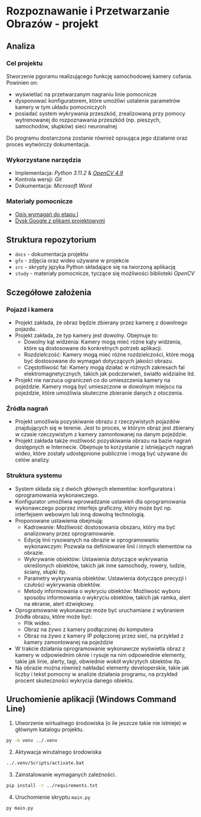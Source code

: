 # Rozpoznawanie i Przetwarzanie Obrazów - projekt

## Analiza

### Cel projektu
Stworzenie pgoramu realizującego funkcję samochodowej kamery cofania. Powinien on:
* wyświetlać na przetwarzanym nagraniu linie pomocnicze
* dysponować konfiguratorem, które umożliwi ustalenie parametrów kamery w tym układu pomocniczych
*  posiadać system wykrywania przeszkód, zrealizowaną przy pomocy wytrenowanej do rozpoznawania przeszkód (np. pieszych, samochodów, słupków) sieci neuronalnej

Do programu dostarczona zostanie również opisująca jego działanie oraz proces wytwórczy dokumentacja.

### Wykorzystane narzędzia
* Implementacja: *Python 3.11.2* & [*OpenCV 4.9*](https://opencv.org/)
* Kontrola wersji: *Git*
* Dokumentacja: *Microsoft Word*

### Materiały pomocnicze
* [Opis wymagań do etapu I](https://docs.google.com/document/d/1exun0MFuKCyoVetX0CCEUEVgM0_71UcGUWTj3PsSVzM/edit)
* [Dysk Google z plikami projektowymi](https://drive.google.com/drive/folders/1cslorDIcwKper_Hi5o5X1zpR4aH1MYiq)

## Struktura repozytorium
* `docs` - dokumentacja projektu
* `gfx` - zdjęcia oraz wideo używane w projekcie
* `src` - skrypty języka Python składające się na tworzoną aplikację
* `study` - materiały pomocnicze, tyczące się możliwości biblioteki *OpenCV*

## Sczegółowe założenia

### Pojazd i kamera
* Projekt zakłada, że obraz będzie zbierany przez kamerę z dowolnego pojazdu.
* Projekt zakłada, że typ kamery jest dowolny. Obejmuje to:
  *  Dowolny kąt widzenia: Kamery mogą mieć różne kąty widzenia, które są dostosowane do konkretnych potrzeb aplikacji.
  *  Rozdzielczość: Kamery mogą mieć różne rozdzielczości, które mogą być dostosowane do wymagań dotyczących jakości obrazu.
  *  Częstotliwość fal: Kamery mogą działać w różnych zakresach fal elektromagnetycznych, takich jak podczerwień, światło widzialne itd.
* Projekt nie narzuca ograniczeń co do umieszczenia kamery na pojeździe. Kamery mogą być umieszczone w dowolnym miejscu na pojeździe, które umożliwia skuteczne zbieranie danych z otoczenia.

### Źródła nagrań
* Projekt umożliwia pozyskiwanie obrazu z rzeczywistych pojazdów znajdujących się w terenie. Jest to proces, w którym obraz jest zbierany w czasie rzeczywistym z kamery zamontowanej na danym pojeździe.
* Projekt zakłada także możliwość pozyskiwania obrazu na bazie nagrań dostępnych w Internecie. Obejmuje to korzystanie z istniejących nagrań wideo, które zostały udostępnione publicznie i mogą być używane do celów analizy.

### Struktura systemu
* System składa się z dwóch głównych elementów: konfiguratora i oprogramowania wykonawczego.
* Konfigurator umożliwia wprowadzanie ustawień dla oprogramowania wykonawczego poprzez interfejs graficzny, który może być np. interfejsem webowym lub inną dowolną technologią.
* Proponowane ustawienia obejmują:
  * Kadrowanie: Możliwość dostosowania obszaru, który ma być analizowany przez oprogramowanie.
  * Edycję linii rysowanych na obrazie w oprogramowaniu wykonawczym: Pozwala na definiowanie linii i innych elementów na obrazie.
  * Wykrywanie obiektów: Ustawienia dotyczące wykrywania określonych obiektów, takich jak inne samochody, rowery, ludzie, ściany, słupki itp.
  * Parametry wykrywania obiektów: Ustawienia dotyczące precyzji i czułości wykrywania obiektów.
  * Metody informowania o wykryciu obiektów: Możliwość wyboru sposobu informowania o wykryciu obiektów, takich jak ramka, alert na ekranie, alert dźwiękowy.
* Oprogramowanie wykonawcze może być uruchamiane z wybraniem źródła obrazu, które może być:
  * Plik wideo.
  * Obraz na żywo z kamery podłączonej do komputera
  * Obraz na żywo z kamery IP połączonej przez sieć, na przykład z kamery zamontowanej na pojeździe
* W trakcie działania oprogramowanie wykonawcze wyświetla obraz z kamery w odpowiednim oknie i rysuje na nim odpowiednie elementy, takie jak linie, alerty, tagi, obwiednie wokół wykrytych obiektów itp.
* Na obrazie można również nakładać elementy developerskie, takie jak liczby i tekst pomocny w analizie działania programu, na przykład procent skuteczności wykrycia danego obiektu.

## Uruchomienie aplikacji (Windows Command Line)

1. Utworzenie wirtualnego środowiska (o ile jeszcze takie nie istnieje) w głównym katalogu projektu.

```bash
py -m venv ../.venv
```

2. Aktywacja wirutalnego środowiska

```bash
../.venv/Scripts/activate.bat
```

3. Zainstalowanie wymaganych zależności.

```bash
pip install -r ../requirements.txt
```

4. Uruchomienie skryptu `main.py`

```bash
py main.py
```

